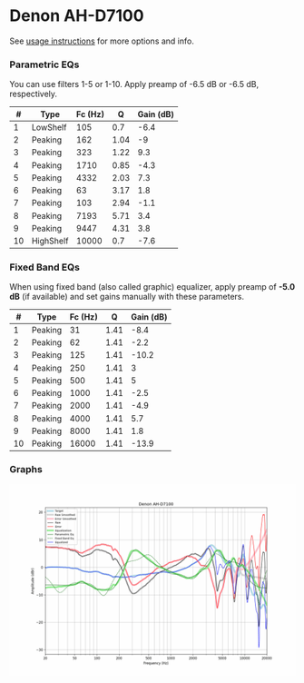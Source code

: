 # Denon AH-D7100
See [usage instructions](https://github.com/jaakkopasanen/AutoEq#usage) for more options and info.

### Parametric EQs
You can use filters 1-5 or 1-10. Apply preamp of -6.5 dB or -6.5 dB, respectively.

|   # | Type      |   Fc (Hz) |    Q |   Gain (dB) |
|-----|-----------|-----------|------|-------------|
|   1 | LowShelf  |       105 | 0.7  |        -6.4 |
|   2 | Peaking   |       162 | 1.04 |        -9   |
|   3 | Peaking   |       323 | 1.22 |         9.3 |
|   4 | Peaking   |      1710 | 0.85 |        -4.3 |
|   5 | Peaking   |      4332 | 2.03 |         7.3 |
|   6 | Peaking   |        63 | 3.17 |         1.8 |
|   7 | Peaking   |       103 | 2.94 |        -1.1 |
|   8 | Peaking   |      7193 | 5.71 |         3.4 |
|   9 | Peaking   |      9447 | 4.31 |         3.8 |
|  10 | HighShelf |     10000 | 0.7  |        -7.6 |

### Fixed Band EQs
When using fixed band (also called graphic) equalizer, apply preamp of **-5.0 dB** (if available) and set gains manually with these parameters.

|   # | Type    |   Fc (Hz) |    Q |   Gain (dB) |
|-----|---------|-----------|------|-------------|
|   1 | Peaking |        31 | 1.41 |        -8.4 |
|   2 | Peaking |        62 | 1.41 |        -2.2 |
|   3 | Peaking |       125 | 1.41 |       -10.2 |
|   4 | Peaking |       250 | 1.41 |         3   |
|   5 | Peaking |       500 | 1.41 |         5   |
|   6 | Peaking |      1000 | 1.41 |        -2.5 |
|   7 | Peaking |      2000 | 1.41 |        -4.9 |
|   8 | Peaking |      4000 | 1.41 |         5.7 |
|   9 | Peaking |      8000 | 1.41 |         1.8 |
|  10 | Peaking |     16000 | 1.41 |       -13.9 |

### Graphs
![](./Denon%20AH-D7100.png)
